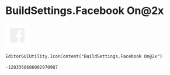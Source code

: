 # BuildSettings.Facebook On@2x
![](/img/BuildSettings.Facebook%20On@2x.png)

``` CSharp
EditorGUIUtility.IconContent("BuildSettings.Facebook On@2x")
```
```
-1283358686002970987
```
